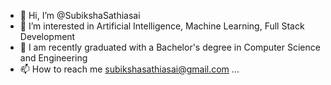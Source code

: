 - 👋 Hi, I’m @SubikshaSathiasai
- 👀 I’m interested in Artificial Intelligence, Machine Learning, Full Stack Development
- 🌱 I am recently graduated with a Bachelor's degree in Computer Science and Engineering
- 📫 How to reach me subikshasathiasai@gmail.com ...

<!---
SubikshaSathiasai/SubikshaSathiasai is a ✨ special ✨ repository because its `README.md` (this file) appears on your GitHub profile.
You can click the Preview link to take a look at your changes.
--->

